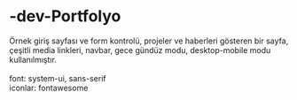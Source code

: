 # -dev-Portfolyo

Örnek giriş sayfası ve form kontrolü, projeler ve haberleri gösteren bir sayfa, çeşitli media linkleri, navbar, gece gündüz modu, desktop-mobile modu kullanılmıştır. <br><br>
font: system-ui, sans-serif<br>
iconlar: fontawesome
